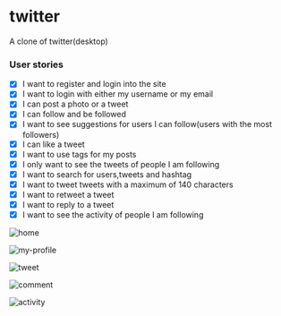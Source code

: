 # twitter
A clone of twitter(desktop)

### User stories
- [x] I want to register and login into the site
- [x] I want to login with either my username or my email
- [x] I can post a photo or a tweet
- [x] I can follow and be followed
- [x] I want to see suggestions for users I can follow(users with the most followers)
- [x] I can like a tweet
- [x] I want to use tags for my posts
- [x] I only want to see the tweets of people I am following
- [x] I want to search for users,tweets and hashtag
- [x] I want to tweet tweets with a maximum of 140 characters
- [x] I want to retweet a tweet
- [x] I want to reply to a tweet
- [x] I want to see the activity of people I am following

![home](https://user-images.githubusercontent.com/40211183/51189494-36f93f00-18f1-11e9-8227-380f831c0a3c.png)

![my-profile](https://user-images.githubusercontent.com/40211183/51189536-4ed0c300-18f1-11e9-8be4-70074e45065b.png)

![tweet](https://user-images.githubusercontent.com/40211183/51189560-5b551b80-18f1-11e9-8483-f30bad0489f0.png)

![comment](https://user-images.githubusercontent.com/40211183/51189582-68720a80-18f1-11e9-902a-3af79ff16fda.png)

![activity](https://user-images.githubusercontent.com/40211183/51189629-758ef980-18f1-11e9-8ce0-c29fa76a83a5.png)

